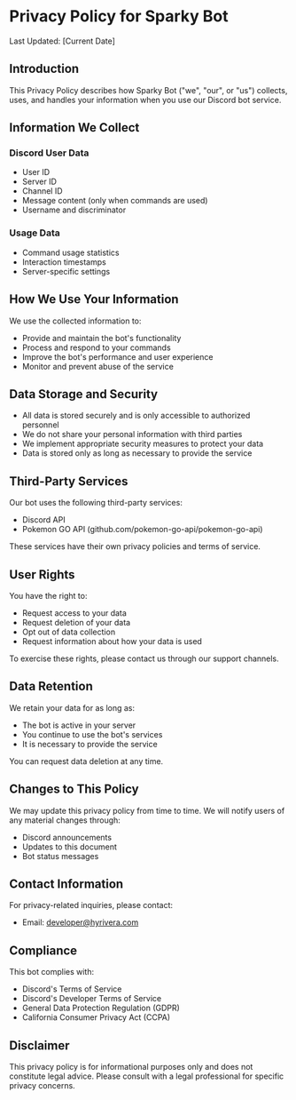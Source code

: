 # Privacy Policy for Sparky Bot

Last Updated: [Current Date]

## Introduction

This Privacy Policy describes how Sparky Bot ("we", "our", or "us") collects, uses, and handles your information when you use our Discord bot service.

## Information We Collect

### Discord User Data
- User ID
- Server ID
- Channel ID
- Message content (only when commands are used)
- Username and discriminator

### Usage Data
- Command usage statistics
- Interaction timestamps
- Server-specific settings

## How We Use Your Information

We use the collected information to:
- Provide and maintain the bot's functionality
- Process and respond to your commands
- Improve the bot's performance and user experience
- Monitor and prevent abuse of the service

## Data Storage and Security

- All data is stored securely and is only accessible to authorized personnel
- We do not share your personal information with third parties
- We implement appropriate security measures to protect your data
- Data is stored only as long as necessary to provide the service

## Third-Party Services

Our bot uses the following third-party services:
- Discord API
- Pokemon GO API (github.com/pokemon-go-api/pokemon-go-api)

These services have their own privacy policies and terms of service.

## User Rights

You have the right to:
- Request access to your data
- Request deletion of your data
- Opt out of data collection
- Request information about how your data is used

To exercise these rights, please contact us through our support channels.

## Data Retention

We retain your data for as long as:
- The bot is active in your server
- You continue to use the bot's services
- It is necessary to provide the service

You can request data deletion at any time.

## Changes to This Policy

We may update this privacy policy from time to time. We will notify users of any material changes through:
- Discord announcements
- Updates to this document
- Bot status messages

## Contact Information

For privacy-related inquiries, please contact:
- Email: developer@hyrivera.com

## Compliance

This bot complies with:
- Discord's Terms of Service
- Discord's Developer Terms of Service
- General Data Protection Regulation (GDPR)
- California Consumer Privacy Act (CCPA)

## Disclaimer

This privacy policy is for informational purposes only and does not constitute legal advice. Please consult with a legal professional for specific privacy concerns. 